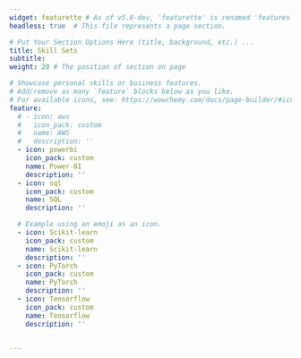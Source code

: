 ```yaml
---
widget: featurette # As of v5.8-dev, 'featurette' is renamed 'features'
headless: true  # This file represents a page section.

# Put Your Section Options Here (title, background, etc.) ...
title: Skill Sets
subtitle:
weight: 20 # The position of section on page

# Showcase personal skills or business features.
# Add/remove as many `feature` blocks below as you like.
# For available icons, see: https://wowchemy.com/docs/page-builder/#icons
feature:
  # - icon: aws
  #   icon_pack: custom
  #   name: AWS
  #   description: ''
  - icon: powerbi
    icon_pack: custom
    name: Power-BI
    description: ''
  - icon: sql
    icon_pack: custom
    name: SQL
    description: ''

  # Example using an emoji as an icon.
  - icon: Scikit-learn
    icon_pack: custom
    name: Scikit-learn
    description: ''
  - icon: PyTorch
    icon_pack: custom
    name: PyTorch
    description: ''
  - icon: Tensorflow
    icon_pack: custom
    name: Tensorflow
    description: ''


---
```


